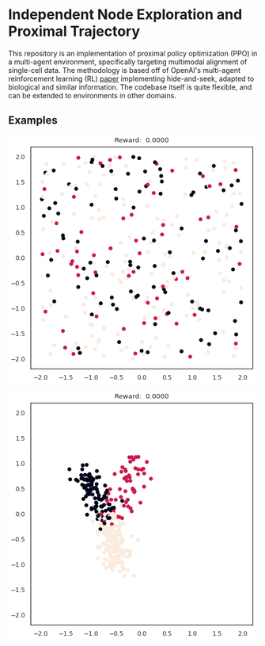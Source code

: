 # Independent Node Exploration and Proximal Trajectory

This repository is an implementation of proximal policy optimization (PPO) in a multi-agent environment, specifically targeting multimodal alignment of single-cell data.  The methodology is based off of OpenAI's multi-agent reinforcement learning (RL) [paper](https://arxiv.org/abs/1909.07528) implementing hide-and-seek, adapted to biological and similar information.  The codebase itself is quite flexible, and can be extended to environments in other domains.

## Examples

![INEPT trained on 50 cells of MMD-MA simulation data, generalized to the whole dataset (300 cells) and run for 200 steps](./plots/MMD-MA_integration.gif)

![Same simulation with single perturbed cell traced from steady-state position](./plots/MMD-MA_trajectory.gif)
